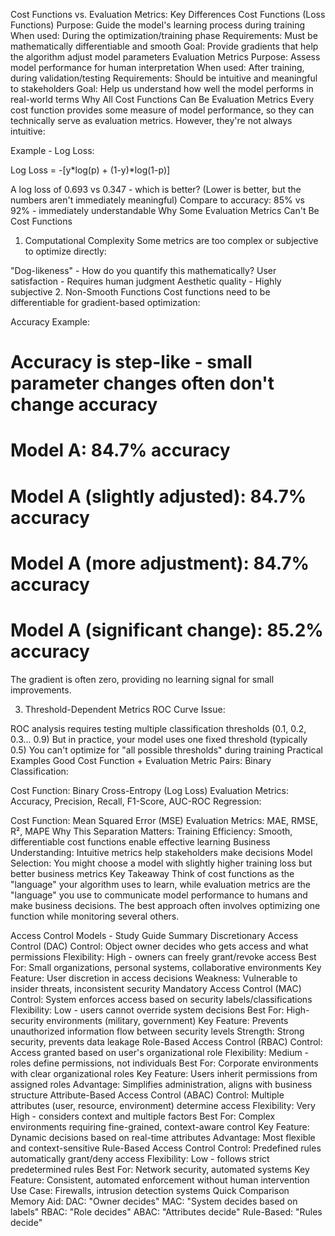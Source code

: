 Cost Functions vs. Evaluation Metrics: Key Differences
Cost Functions (Loss Functions)
Purpose: Guide the model's learning process during training
When used: During the optimization/training phase
Requirements: Must be mathematically differentiable and smooth
Goal: Provide gradients that help the algorithm adjust model parameters
Evaluation Metrics
Purpose: Assess model performance for human interpretation
When used: After training, during validation/testing
Requirements: Should be intuitive and meaningful to stakeholders
Goal: Help us understand how well the model performs in real-world terms
Why All Cost Functions Can Be Evaluation Metrics
Every cost function provides some measure of model performance, so they can technically serve as evaluation metrics. However, they're not always intuitive:

Example - Log Loss:

Log Loss = -[y*log(p) + (1-y)*log(1-p)]

A log loss of 0.693 vs 0.347 - which is better? (Lower is better, but the numbers aren't immediately meaningful)
Compare to accuracy: 85% vs 92% - immediately understandable
Why Some Evaluation Metrics Can't Be Cost Functions
1. Computational Complexity
Some metrics are too complex or subjective to optimize directly:

"Dog-likeness" - How do you quantify this mathematically?
User satisfaction - Requires human judgment
Aesthetic quality - Highly subjective
2. Non-Smooth Functions
Cost functions need to be differentiable for gradient-based optimization:

Accuracy Example:

# Accuracy is step-like - small parameter changes often don't change accuracy
# Model A: 84.7% accuracy
# Model A (slightly adjusted): 84.7% accuracy
# Model A (more adjustment): 84.7% accuracy
# Model A (significant change): 85.2% accuracy

The gradient is often zero, providing no learning signal for small improvements.

3. Threshold-Dependent Metrics
ROC Curve Issue:

ROC analysis requires testing multiple classification thresholds (0.1, 0.2, 0.3... 0.9)
But in practice, your model uses one fixed threshold (typically 0.5)
You can't optimize for "all possible thresholds" during training
Practical Examples
Good Cost Function + Evaluation Metric Pairs:
Binary Classification:

Cost Function: Binary Cross-Entropy (Log Loss)
Evaluation Metrics: Accuracy, Precision, Recall, F1-Score, AUC-ROC
Regression:

Cost Function: Mean Squared Error (MSE)
Evaluation Metrics: MAE, RMSE, R², MAPE
Why This Separation Matters:
Training Efficiency: Smooth, differentiable cost functions enable effective learning
Business Understanding: Intuitive metrics help stakeholders make decisions
Model Selection: You might choose a model with slightly higher training loss but better business metrics
Key Takeaway
Think of cost functions as the "language" your algorithm uses to learn, while evaluation metrics are the "language" you use to communicate model performance to humans and make business decisions. The best approach often involves optimizing one function while monitoring several others.



Access Control Models - Study Guide Summary
Discretionary Access Control (DAC)
Control: Object owner decides who gets access and what permissions
Flexibility: High - owners can freely grant/revoke access
Best For: Small organizations, personal systems, collaborative environments
Key Feature: User discretion in access decisions
Weakness: Vulnerable to insider threats, inconsistent security
Mandatory Access Control (MAC)
Control: System enforces access based on security labels/classifications
Flexibility: Low - users cannot override system decisions
Best For: High-security environments (military, government)
Key Feature: Prevents unauthorized information flow between security levels
Strength: Strong security, prevents data leakage
Role-Based Access Control (RBAC)
Control: Access granted based on user's organizational role
Flexibility: Medium - roles define permissions, not individuals
Best For: Corporate environments with clear organizational roles
Key Feature: Users inherit permissions from assigned roles
Advantage: Simplifies administration, aligns with business structure
Attribute-Based Access Control (ABAC)
Control: Multiple attributes (user, resource, environment) determine access
Flexibility: Very High - considers context and multiple factors
Best For: Complex environments requiring fine-grained, context-aware control
Key Feature: Dynamic decisions based on real-time attributes
Advantage: Most flexible and context-sensitive
Rule-Based Access Control
Control: Predefined rules automatically grant/deny access
Flexibility: Low - follows strict predetermined rules
Best For: Network security, automated systems
Key Feature: Consistent, automated enforcement without human intervention
Use Case: Firewalls, intrusion detection systems
Quick Comparison Memory Aid:
DAC: "Owner decides"
MAC: "System decides based on labels"
RBAC: "Role decides"
ABAC: "Attributes decide"
Rule-Based: "Rules decide"